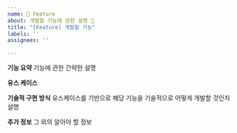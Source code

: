 ```yaml
---
name: 🚀 Feature
about: 개발할 기능에 관한 설명 📝
title: "[Feature] 개발할 기능"
labels: ''
assignees: ''

---
```


**기능 요약**
기능에 관한 간략한 설명

**유스 케이스**

**기술적 구현 방식**
유스케이스를 기반으로 해당 기능을 기술적으로 어떻게 개발할 것인지 설명

**추가 정보**
그 외의 알아야 할 정보
